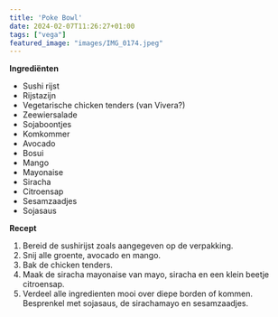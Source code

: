 ```yaml
---
title: 'Poke Bowl'
date: 2024-02-07T11:26:27+01:00
tags: ["vega"]
featured_image: "images/IMG_0174.jpeg"
---
```


**Ingrediënten**
- Sushi rijst 
- Rijstazijn
- Vegetarische chicken tenders (van Vivera?)
- Zeewiersalade
- Sojaboontjes
- Komkommer
- Avocado
- Bosui
- Mango
- Mayonaise
- Siracha
- Citroensap
- Sesamzaadjes
- Sojasaus

**Recept**
1. Bereid de sushirijst zoals aangegeven op de verpakking.
2. Snij alle groente, avocado en mango.
3. Bak de chicken tenders.
4. Maak de siracha mayonaise van mayo, siracha en een klein beetje citroensap.
5. Verdeel alle ingredienten mooi over diepe borden of kommen. Besprenkel met sojasaus, de sirachamayo en sesamzaadjes.